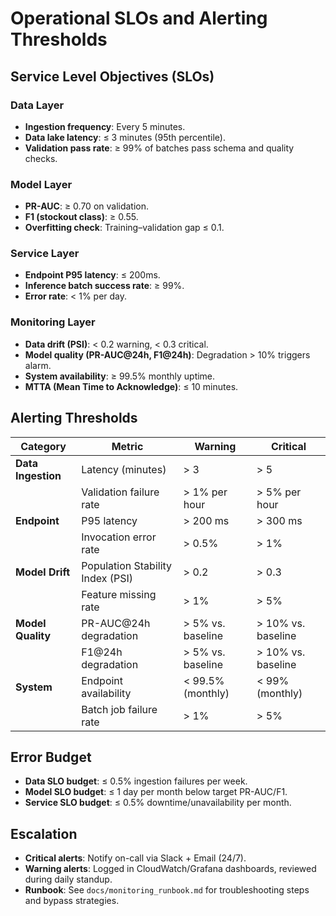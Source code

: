 # Operational SLOs and Alerting Thresholds

## Service Level Objectives (SLOs)

### Data Layer
- **Ingestion frequency**: Every 5 minutes.
- **Data lake latency**: ≤ 3 minutes (95th percentile).
- **Validation pass rate**: ≥ 99% of batches pass schema and quality checks.

### Model Layer
- **PR-AUC**: ≥ 0.70 on validation.
- **F1 (stockout class)**: ≥ 0.55.
- **Overfitting check**: Training–validation gap ≤ 0.1.

### Service Layer
- **Endpoint P95 latency**: ≤ 200ms.
- **Inference batch success rate**: ≥ 99%.
- **Error rate**: < 1% per day.

### Monitoring Layer
- **Data drift (PSI)**: < 0.2 warning, < 0.3 critical.
- **Model quality (PR-AUC@24h, F1@24h)**: Degradation > 10% triggers alarm.
- **System availability**: ≥ 99.5% monthly uptime.
- **MTTA (Mean Time to Acknowledge)**: ≤ 10 minutes.

## Alerting Thresholds

| Category          | Metric                          | Warning                  | Critical                  |
|-------------------|---------------------------------|--------------------------|---------------------------|
| **Data Ingestion**| Latency (minutes)               | > 3                      | > 5                       |
|                   | Validation failure rate         | > 1% per hour            | > 5% per hour             |
| **Endpoint**      | P95 latency                     | > 200 ms                 | > 300 ms                  |
|                   | Invocation error rate           | > 0.5%                   | > 1%                      |
| **Model Drift**   | Population Stability Index (PSI)| > 0.2                    | > 0.3                     |
|                   | Feature missing rate            | > 1%                     | > 5%                      |
| **Model Quality** | PR-AUC@24h degradation          | > 5% vs. baseline        | > 10% vs. baseline        |
|                   | F1@24h degradation              | > 5% vs. baseline        | > 10% vs. baseline        |
| **System**        | Endpoint availability           | < 99.5% (monthly)        | < 99% (monthly)           |
|                   | Batch job failure rate          | > 1%                     | > 5%                      |

## Error Budget
- **Data SLO budget**: ≤ 0.5% ingestion failures per week.
- **Model SLO budget**: ≤ 1 day per month below target PR-AUC/F1.
- **Service SLO budget**: ≤ 0.5% downtime/unavailability per month.

## Escalation
- **Critical alerts**: Notify on-call via Slack + Email (24/7).
- **Warning alerts**: Logged in CloudWatch/Grafana dashboards, reviewed during daily standup.
- **Runbook**: See `docs/monitoring_runbook.md` for troubleshooting steps and bypass strategies.
